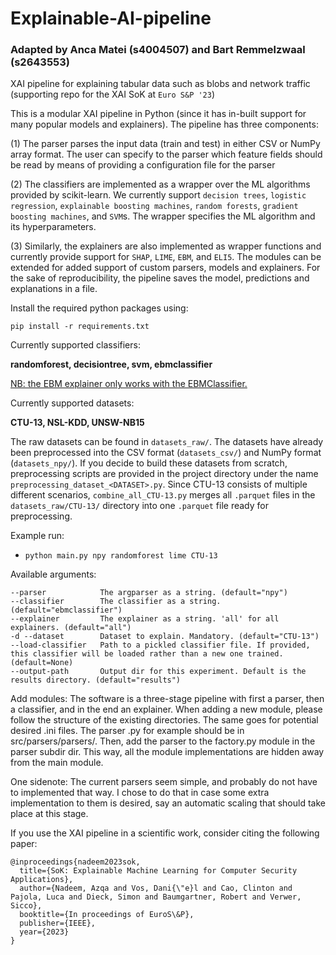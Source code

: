 # Explainable-AI-pipeline
### Adapted by Anca Matei (s4004507) and Bart Remmelzwaal (s2643553)

XAI pipeline for explaining tabular data such as blobs and network traffic (supporting repo for the XAI SoK at `Euro S&P '23`)

This is a modular XAI pipeline in Python (since it has in-built support for many popular models and explainers). The pipeline has three components: 

(1) The parser parses the input data (train and test) in either CSV or NumPy array format. The user can specify to the parser which feature fields should be read by means of providing a configuration file for the parser 

(2) The classifiers are implemented as a wrapper over the ML algorithms provided by scikit-learn. We currently support `decision trees`, `logistic regression`, `explainable boosting machines`, `random forests`, `gradient boosting machines`, and `SVM`s. The wrapper specifies the ML algorithm and its hyperparameters.

(3) Similarly, the explainers are also implemented as wrapper functions and currently provide support for `SHAP`, `LIME`, `EBM`, and `ELI5`. The modules can be extended for added support of custom parsers, models and explainers. For the sake of reproducibility, the pipeline saves the model, predictions and explanations in a file.


Install the required python packages using:
```
pip install -r requirements.txt
```

Currently supported classifiers:

<b>randomforest, decisiontree, svm, ebmclassifier</b>

<u>NB: the EBM explainer only works with the EBMClassifier.</u>

Currently supported datasets: 

<b>CTU-13, NSL-KDD, UNSW-NB15</b>

The raw datasets can be found in ```datasets_raw/```. The datasets have already been preprocessed into the CSV format (```datasets_csv/```) and NumPy format (```datasets_npy/```). If you decide to build these datasets from scratch, preprocessing scripts are provided in the project directory under the name ```preprocessing_dataset_<DATASET>.py```. Since CTU-13 consists of multiple different scenarios, ```combine_all_CTU-13.py``` merges all ```.parquet``` files in the ```datasets_raw/CTU-13/``` directory into one ```.parquet``` file ready for preprocessing.

Example run: 
- ``` python main.py npy randomforest lime CTU-13 ```

Available arguments:
```
--parser            The argparser as a string. (default="npy")
--classifier        The classifier as a string. (default="ebmclassifier")
--explainer         The explainer as a string. 'all' for all explainers. (default="all")
-d --dataset        Dataset to explain. Mandatory. (default="CTU-13")
--load-classifier   Path to a pickled classifier file. If provided, this classifier will be loaded rather than a new one trained. (default=None)
--output-path       Output dir for this experiment. Default is the results directory. (default="results")
```


Add modules: 
The software is a three-stage pipeline with first a parser, then a classifier, and in the end an explainer. When adding a new module, please follow
the structure of the existing directories. The same goes for potential desired .ini files. The parser .py for example should be in src/parsers/parsers/. Then, add the parser to the factory.py module in the parser subdir dir. This way, all the module implementations are hidden away from the main module. 

One sidenote: The current parsers seem simple, and probably do not have to implemented that way. I chose to do that in case some extra implementation
to them is desired, say an automatic scaling that should take place at this stage. 

If you use the XAI pipeline in a scientific work, consider citing the following paper:

```
@inproceedings{nadeem2023sok,
  title={SoK: Explainable Machine Learning for Computer Security Applications},
  author={Nadeem, Azqa and Vos, Dani{\"e}l and Cao, Clinton and Pajola, Luca and Dieck, Simon and Baumgartner, Robert and Verwer, Sicco},
  booktitle={In proceedings of EuroS\&P},
  publisher={IEEE},
  year={2023}
}
```
